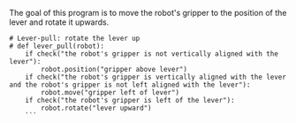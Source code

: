 

The goal of this program is to move the robot's gripper to the position of the lever and rotate it upwards.

``` 
# Lever-pull: rotate the lever up
# def lever_pull(robot):
    if check("the robot's gripper is not vertically aligned with the lever"):
        robot.position("gripper above lever")
    if check("the robot's gripper is vertically aligned with the lever and the robot's gripper is not left aligned with the lever"):
        robot.move("gripper left of lever")
    if check("the robot's gripper is left of the lever"):
        robot.rotate("lever upward")
    ```